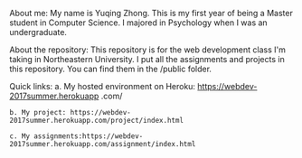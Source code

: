 About me: My name is Yuqing Zhong. This is my first year of being a Master
student in Computer Science. I majored in Psychology when I was an undergraduate.

About the repository: This repository is for the web development class I'm
taking in Northeastern University. I put all the assignments and projects in
this repository. You can find them in the /public folder.

Quick links:
    a. My hosted environment on Heroku: https://webdev-2017summer.herokuapp
    .com/
    
    b. My project: https://webdev-2017summer.herokuapp.com/project/index.html
    
    c. My assignments:https://webdev-2017summer.herokuapp.com/assignment/index.html